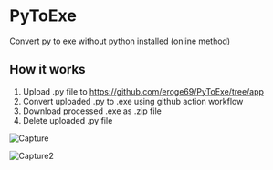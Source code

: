 # PyToExe
Convert py to exe without python installed (online method) 

## How it works

1. Upload .py file to https://github.com/eroge69/PyToExe/tree/app
2. Convert uploaded .py to .exe using github action workflow
3. Download processed .exe as .zip file
4. Delete uploaded .py file

![Capture](https://github.com/user-attachments/assets/88973b2b-3f90-45ce-8df6-be2df3b734e0)

![Capture2](https://github.com/user-attachments/assets/4da78cbb-4398-49a2-a2ed-2e908ba78a93)
